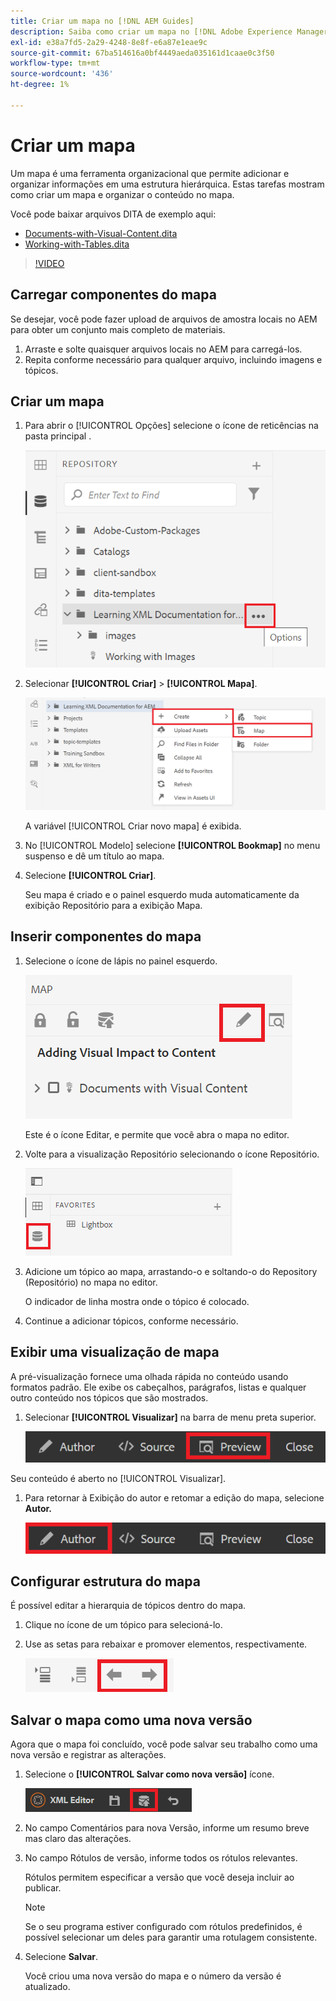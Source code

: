 ```yaml
---
title: Criar um mapa no [!DNL AEM Guides]
description: Saiba como criar um mapa no [!DNL Adobe Experience Manager Guides]
exl-id: e38a7fd5-2a29-4248-8e8f-e6a87e1eae9c
source-git-commit: 67ba514616a0bf4449aeda035161d1caae0c3f50
workflow-type: tm+mt
source-wordcount: '436'
ht-degree: 1%

---
```


# Criar um mapa

Um mapa é uma ferramenta organizacional que permite adicionar e organizar informações em uma estrutura hierárquica. Estas tarefas mostram como criar um mapa e organizar o conteúdo no mapa.

Você pode baixar arquivos DITA de exemplo aqui:

* [Documents-with-Visual-Content.dita](assets/working-with-maps/Documents-with-Visual-Content.dita)
* [Working-with-Tables.dita](assets/working-with-maps/Working-with-Tables.dita)

>[!VIDEO](https://video.tv.adobe.com/v/336725?quality=12&learn=on)

## Carregar componentes do mapa

Se desejar, você pode fazer upload de arquivos de amostra locais no AEM para obter um conjunto mais completo de materiais.

1. Arraste e solte quaisquer arquivos locais no AEM para carregá-los.
1. Repita conforme necessário para qualquer arquivo, incluindo imagens e tópicos.

## Criar um mapa

1. Para abrir o [!UICONTROL Opções] selecione o ícone de reticências na pasta principal .

   ![Ícone de reticências](images/lesson-8/ellipses-9.png)

1. Selecionar **[!UICONTROL Criar]** > **[!UICONTROL Mapa]**.


   ![Criar mapa](images/lesson-8/create-map-with-markings.png)

   A variável [!UICONTROL Criar novo mapa] é exibida.

1. No [!UICONTROL Modelo] selecione **[!UICONTROL Bookmap]** no menu suspenso e dê um título ao mapa.
1. Selecione **[!UICONTROL Criar]**.

   Seu mapa é criado e o painel esquerdo muda automaticamente da exibição Repositório para a exibição Mapa.

## Inserir componentes do mapa

1. Selecione o ícone de lápis no painel esquerdo.

   ![Ícone Editar](images/lesson-8/pencil-icon.png)

   Este é o ícone Editar, e permite que você abra o mapa no editor.

1. Volte para a visualização Repositório selecionando o ícone Repositório.

   ![Ícone de repositório](images/common/repository-icon.png)

1. Adicione um tópico ao mapa, arrastando-o e soltando-o do Repository (Repositório) no mapa no editor.

   O indicador de linha mostra onde o tópico é colocado.

1. Continue a adicionar tópicos, conforme necessário.

## Exibir uma visualização de mapa

A pré-visualização fornece uma olhada rápida no conteúdo usando formatos padrão. Ele exibe os cabeçalhos, parágrafos, listas e qualquer outro conteúdo nos tópicos que são mostrados.

1. Selecionar **[!UICONTROL Visualizar]** na barra de menu preta superior.

   ![Botão Visualizar](images/common/select-preview.png)

Seu conteúdo é aberto no [!UICONTROL Visualizar].

1. Para retornar à Exibição do autor e retomar a edição do mapa, selecione **Autor.**

   ![Botão Autor](images/lesson-5/author-map.png)

## Configurar estrutura do mapa

É possível editar a hierarquia de tópicos dentro do mapa.

1. Clique no ícone de um tópico para selecioná-lo.
1. Use as setas para rebaixar e promover elementos, respectivamente.

   ![Ícone de repositório](images/lesson-8/left-right.png)

## Salvar o mapa como uma nova versão

Agora que o mapa foi concluído, você pode salvar seu trabalho como uma nova versão e registrar as alterações.

1. Selecione o **[!UICONTROL Salvar como nova versão]** ícone.

   ![Ícone Salvar como nova versão](images/common/save-as-new-version.png)

1. No campo Comentários para nova Versão, informe um resumo breve mas claro das alterações.

1. No campo Rótulos de versão, informe todos os rótulos relevantes.

   Rótulos permitem especificar a versão que você deseja incluir ao publicar.

   >[!NOTE]
   > 
   > Se o seu programa estiver configurado com rótulos predefinidos, é possível selecionar um deles para garantir uma rotulagem consistente.

1. Selecione **Salvar**.

   Você criou uma nova versão do mapa e o número da versão é atualizado.
